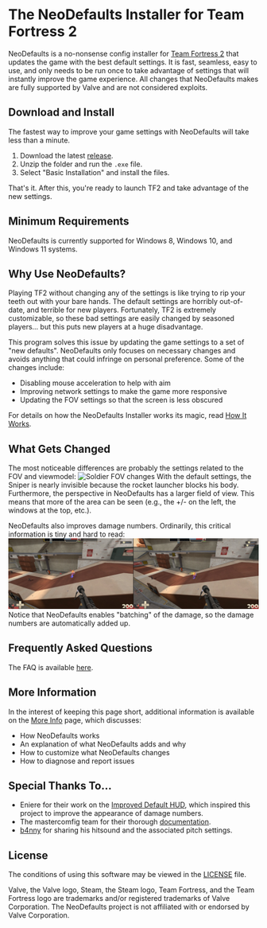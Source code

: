 # The NeoDefaults Installer for Team Fortress 2
NeoDefaults is a no-nonsense config installer for
[Team Fortress 2](https://store.steampowered.com/app/440/Team_Fortress_2/) that updates the game
with the best default settings. It is fast, seamless, easy to use, and only needs to be run once to
take advantage of settings that will instantly improve the game experience. All changes that
NeoDefaults makes are fully supported by Valve and are not considered exploits.

## Download and Install
The fastest way to improve your game settings with NeoDefaults will take less than a minute.
1. Download the latest [release](https://github.com/kqarryzada/NeoDefaults/releases).
1. Unzip the folder and run the `.exe` file.
1. Select "Basic Installation" and install the files.

That's it. After this, you're ready to launch TF2 and take advantage of the new settings.

## Minimum Requirements
NeoDefaults is currently supported for Windows 8, Windows 10, and Windows 11 systems.

## Why Use NeoDefaults?
Playing TF2 without changing any of the settings is like trying to rip your teeth out with your bare
hands. The default settings are horribly out-of-date, and terrible for new players. Fortunately, TF2
is extremely customizable, so these bad settings are easily changed by seasoned players... but this
puts new players at a huge disadvantage.

This program solves this issue by updating the game settings to a set of "new defaults". NeoDefaults
only focuses on necessary changes and avoids anything that could infringe on personal preference.
Some of the changes include:
* Disabling mouse acceleration to help with aim
* Improving network settings to make the game more responsive
* Updating the FOV settings so that the screen is less obscured

For details on how the NeoDefaults Installer works its magic, read
[How It Works](docs/More-Info.md#how-it-works).

## What Gets Changed
The most noticeable differences are probably the settings related to the FOV and viewmodel:
![Soldier FOV changes](
https://raw.githubusercontent.com/kqarryzada/TF2-NeoDefaults/master/resource/readme-images/soldier_fov.png)
With the default settings, the Sniper is nearly invisible because the rocket launcher blocks his
body. Furthermore, the perspective in NeoDefaults has a larger field of view. This means that more
of the area can be seen (e.g., the +/- on the left, the windows at the top, etc.).

NeoDefaults also improves damage numbers. Ordinarily, this critical information is tiny and hard to
read:
![Damage Numbers](
resource/readme-images/pyro_damagenumbers.png)
Notice that NeoDefaults enables "batching" of the damage, so the damage numbers are automatically
added up.

## Frequently Asked Questions
The FAQ is available [here](docs/FAQ.md).

## More Information
In the interest of keeping this page short, additional information is available on the
[More Info](docs/More-Info.md) page, which discusses:
* How NeoDefaults works
* An explanation of what NeoDefaults adds and why
* How to customize what NeoDefaults changes
* How to diagnose and report issues

## Special Thanks To...
* Eniere for their work on the [Improved Default HUD](https://huds.tf/forum/showthread.php?tid=276),
which inspired this project to improve the appearance of damage numbers.
* The mastercomfig team for their thorough [documentation](https://docs.mastercomfig.com/en/latest/).
* [b4nny](https://www.twitch.tv/b4nny) for sharing his hitsound and the associated pitch settings.

## License
The conditions of using this software may be viewed in the [LICENSE](LICENSE) file.

Valve, the Valve logo, Steam, the Steam logo, Team Fortress, and the Team Fortress logo are
trademarks and/or registered trademarks of Valve Corporation. The NeoDefaults project is not
affiliated with or endorsed by Valve Corporation.
